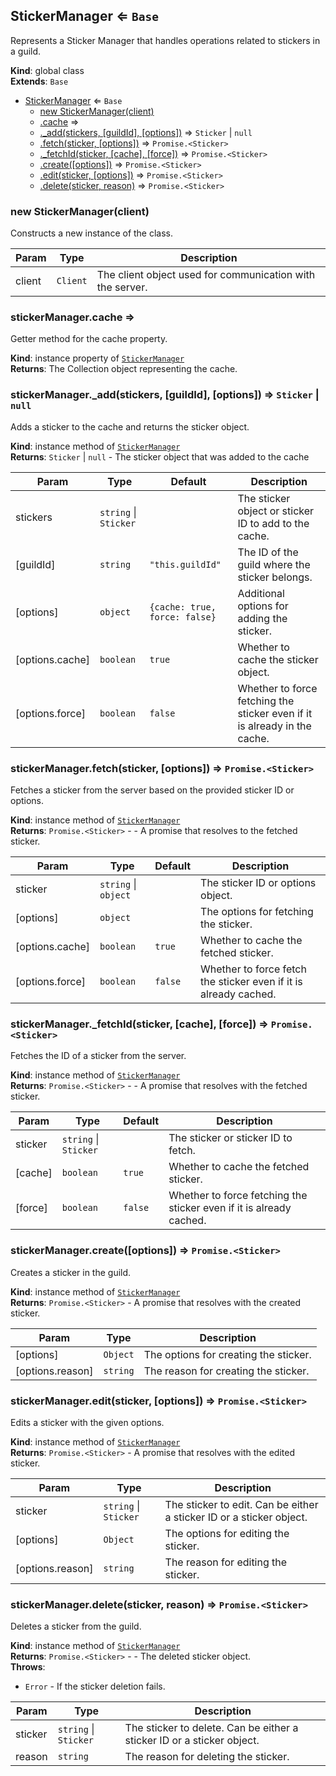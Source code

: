 <a name="StickerManager"></a>

## StickerManager ⇐ <code>Base</code>
Represents a Sticker Manager that handles operations related to stickers in a guild.

**Kind**: global class  
**Extends**: <code>Base</code>  

* [StickerManager](#StickerManager) ⇐ <code>Base</code>
    * [new StickerManager(client)](#new_StickerManager_new)
    * [.cache](#StickerManager+cache) ⇒
    * [._add(stickers, [guildId], [options])](#StickerManager+_add) ⇒ <code>Sticker</code> \| <code>null</code>
    * [.fetch(sticker, [options])](#StickerManager+fetch) ⇒ <code>Promise.&lt;Sticker&gt;</code>
    * [._fetchId(sticker, [cache], [force])](#StickerManager+_fetchId) ⇒ <code>Promise.&lt;Sticker&gt;</code>
    * [.create([options])](#StickerManager+create) ⇒ <code>Promise.&lt;Sticker&gt;</code>
    * [.edit(sticker, [options])](#StickerManager+edit) ⇒ <code>Promise.&lt;Sticker&gt;</code>
    * [.delete(sticker, reason)](#StickerManager+delete) ⇒ <code>Promise.&lt;Sticker&gt;</code>

<a name="new_StickerManager_new"></a>

### new StickerManager(client)
Constructs a new instance of the class.


| Param | Type | Description |
| --- | --- | --- |
| client | <code>Client</code> | The client object used for communication with the server. |

<a name="StickerManager+cache"></a>

### stickerManager.cache ⇒
Getter method for the cache property.

**Kind**: instance property of [<code>StickerManager</code>](#StickerManager)  
**Returns**: The Collection object representing the cache.  
<a name="StickerManager+_add"></a>

### stickerManager.\_add(stickers, [guildId], [options]) ⇒ <code>Sticker</code> \| <code>null</code>
Adds a sticker to the cache and returns the sticker object.

**Kind**: instance method of [<code>StickerManager</code>](#StickerManager)  
**Returns**: <code>Sticker</code> \| <code>null</code> - The sticker object that was added to the cache  

| Param | Type | Default | Description |
| --- | --- | --- | --- |
| stickers | <code>string</code> \| <code>Sticker</code> |  | The sticker object or sticker ID to add to the cache. |
| [guildId] | <code>string</code> | <code>&quot;this.guildId&quot;</code> | The ID of the guild where the sticker belongs. |
| [options] | <code>object</code> | <code>{cache: true, force: false}</code> | Additional options for adding the sticker. |
| [options.cache] | <code>boolean</code> | <code>true</code> | Whether to cache the sticker object. |
| [options.force] | <code>boolean</code> | <code>false</code> | Whether to force fetching the sticker even if it is already in the cache. |

<a name="StickerManager+fetch"></a>

### stickerManager.fetch(sticker, [options]) ⇒ <code>Promise.&lt;Sticker&gt;</code>
Fetches a sticker from the server based on the provided sticker ID or options.

**Kind**: instance method of [<code>StickerManager</code>](#StickerManager)  
**Returns**: <code>Promise.&lt;Sticker&gt;</code> - - A promise that resolves to the fetched sticker.  

| Param | Type | Default | Description |
| --- | --- | --- | --- |
| sticker | <code>string</code> \| <code>object</code> |  | The sticker ID or options object. |
| [options] | <code>object</code> |  | The options for fetching the sticker. |
| [options.cache] | <code>boolean</code> | <code>true</code> | Whether to cache the fetched sticker. |
| [options.force] | <code>boolean</code> | <code>false</code> | Whether to force fetch the sticker even if it is already cached. |

<a name="StickerManager+_fetchId"></a>

### stickerManager.\_fetchId(sticker, [cache], [force]) ⇒ <code>Promise.&lt;Sticker&gt;</code>
Fetches the ID of a sticker from the server.

**Kind**: instance method of [<code>StickerManager</code>](#StickerManager)  
**Returns**: <code>Promise.&lt;Sticker&gt;</code> - - A promise that resolves with the fetched sticker.  

| Param | Type | Default | Description |
| --- | --- | --- | --- |
| sticker | <code>string</code> \| <code>Sticker</code> |  | The sticker or sticker ID to fetch. |
| [cache] | <code>boolean</code> | <code>true</code> | Whether to cache the fetched sticker. |
| [force] | <code>boolean</code> | <code>false</code> | Whether to force fetching the sticker even if it is already cached. |

<a name="StickerManager+create"></a>

### stickerManager.create([options]) ⇒ <code>Promise.&lt;Sticker&gt;</code>
Creates a sticker in the guild.

**Kind**: instance method of [<code>StickerManager</code>](#StickerManager)  
**Returns**: <code>Promise.&lt;Sticker&gt;</code> - A promise that resolves with the created sticker.  

| Param | Type | Description |
| --- | --- | --- |
| [options] | <code>Object</code> | The options for creating the sticker. |
| [options.reason] | <code>string</code> | The reason for creating the sticker. |

<a name="StickerManager+edit"></a>

### stickerManager.edit(sticker, [options]) ⇒ <code>Promise.&lt;Sticker&gt;</code>
Edits a sticker with the given options.

**Kind**: instance method of [<code>StickerManager</code>](#StickerManager)  
**Returns**: <code>Promise.&lt;Sticker&gt;</code> - A promise that resolves with the edited sticker.  

| Param | Type | Description |
| --- | --- | --- |
| sticker | <code>string</code> \| <code>Sticker</code> | The sticker to edit. Can be either a sticker ID or a sticker object. |
| [options] | <code>Object</code> | The options for editing the sticker. |
| [options.reason] | <code>string</code> | The reason for editing the sticker. |

<a name="StickerManager+delete"></a>

### stickerManager.delete(sticker, reason) ⇒ <code>Promise.&lt;Sticker&gt;</code>
Deletes a sticker from the guild.

**Kind**: instance method of [<code>StickerManager</code>](#StickerManager)  
**Returns**: <code>Promise.&lt;Sticker&gt;</code> - - The deleted sticker object.  
**Throws**:

- <code>Error</code> - If the sticker deletion fails.


| Param | Type | Description |
| --- | --- | --- |
| sticker | <code>string</code> \| <code>Sticker</code> | The sticker to delete. Can be either a sticker ID or a sticker object. |
| reason | <code>string</code> | The reason for deleting the sticker. |

